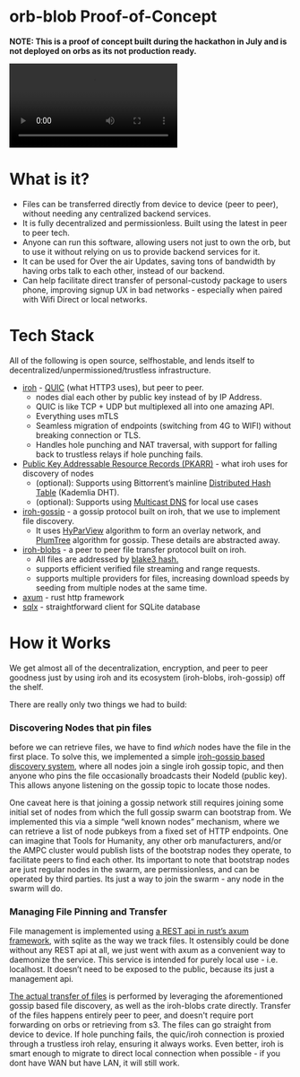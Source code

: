 # orb-blob Proof-of-Concept

**NOTE: This is a proof of concept built during the hackathon in July and is not
deployed on orbs as its not production ready.**

![video demo showcasing orb-blob and explaining it](./demo.mp4)

# What is it?

- Files can be transferred directly from device to device (peer to peer), without needing any centralized backend services.
- It is fully decentralized and permissionless. Built using the latest in peer to peer tech.
- Anyone can run this software, allowing users not just to own the orb, but to use it without relying on us to provide backend services for it.
- It can be used for Over the air Updates, saving tons of bandwidth by having orbs talk to each other, instead of our backend.
- Can help facilitate direct transfer of personal-custody package to users phone, improving signup UX in bad networks - especially when paired with Wifi Direct or local networks.

# Tech Stack

All of the following is open source, selfhostable, and lends itself to decentralized/unpermissioned/trustless infrastructure.

- [iroh](https://www.iroh.computer/) - [QUIC](https://datatracker.ietf.org/doc/html/rfc9000) (what HTTP3 uses), but peer to peer.
    - nodes dial each other by public key instead of by IP Address.
    - QUIC is like TCP + UDP but multiplexed all into one amazing API.
    - Everything uses mTLS
    - Seamless migration of endpoints (switching from 4G to WIFI) without breaking connection or TLS.
    - Handles hole punching and NAT traversal, with support for falling back to trustless relays if hole punching fails.
- [Public Key Addressable Resource Records (PKARR)](https://github.com/pubky/pkarr) - what iroh uses for discovery of nodes
    - (optional): Supports using Bittorrent’s mainline [Distributed Hash Table](https://www.youtube.com/watch?v=1QdKhNpsj8M&pp=ygUWZGlzdHJpYnV0ZWQgaGFzaCB0YWJsZdIHCQnHCQGHKiGM7w%3D%3D) (Kademlia DHT).
    - (optional): Supports using [Multicast DNS](https://datatracker.ietf.org/doc/html/rfc6762) for local use cases
- [iroh-gossip](https://docs.rs/iroh-gossip/0.91.0/iroh_gossip/index.html) - a gossip protocol built on iroh, that we use to implement file discovery.
    - It uses [HyParView](https://asc.di.fct.unl.pt/~jleitao/pdf/dsn07-leitao.pdf) algorithm to form an overlay network, and [PlumTree](https://asc.di.fct.unl.pt/~jleitao/pdf/srds07-leitao.pdf) algorithm for gossip. These details are abstracted away.
- [iroh-blobs](https://docs.rs/iroh-blobs/0.93.0/iroh_blobs/index.html) - a peer to peer file transfer protocol built on iroh.
    - All files are addressed by [blake3 hash.](https://www.infoq.com/news/2020/01/blake3-fast-crypto-hash/)
    - supports efficient verified file streaming and range requests.
    - supports multiple providers for files, increasing download speeds by seeding from multiple nodes at the same time.
- [axum](https://docs.rs/axum/latest/axum/) - rust http framework
- [sqlx](https://docs.rs/sqlx/latest/sqlx/) - straightforward client for SQLite database

# How it Works

We get almost all of the decentralization, encryption, and peer to peer goodness just by using iroh and its ecosystem (iroh-blobs, iroh-gossip) off the shelf.

There are really only two things we had to build:

### Discovering Nodes that pin files

before we can retrieve files, we have to find *which* nodes have the file in the first place. To solve this, we implemented a simple [iroh-gossip based discovery system](https://github.com/worldcoin/orb-software/blob/1e917cc5b1472091baf013ad984c8c0c5a181b09/orb-blob/p2p/src/lib.rs#L40-L55), where all nodes join a single iroh gossip topic, and then anyone who pins the file occasionally broadcasts their NodeId (public key). This allows anyone listening on the gossip topic to locate those nodes.

One caveat here is that joining a gossip network still requires joining some initial set of nodes from which the full gossip swarm can bootstrap from. We implemented this via a simple “well known nodes” mechanism, where we can retrieve a list of node pubkeys from a fixed set of HTTP endpoints. One can imagine that Tools for Humanity, any other orb manufacturers, and/or the AMPC cluster would publish lists of the bootstrap nodes they operate, to facilitate peers to find each other. Its important to note that bootstrap nodes are just regular nodes in the swarm, are permissionless, and can be operated by third parties. Its just a way to join the swarm - any node in the swarm will do.

### Managing File Pinning and Transfer

File management is implemented using [a REST api in rust’s axum framework](https://github.com/worldcoin/orb-software/blob/1e917cc5b1472091baf013ad984c8c0c5a181b09/orb-blob/src/program.rs#L66-L73), with sqlite as the way we track files. It ostensibly could be done without any REST api at all, we just went with axum as a convenient way to daemonize the service. This service is intended for purely local use - i.e. localhost. It doesn’t need to be exposed to the public, because its just a management api.

[The actual transfer of files](https://github.com/worldcoin/orb-software/blob/1e917cc5b1472091baf013ad984c8c0c5a181b09/orb-blob/src/handlers/download.rs#L23-L115) is performed by leveraging the aforementioned gossip based file discovery, as well as the iroh-blobs crate directly. Transfer of the files happens entirely peer to peer, and doesn't require port forwarding on orbs or retrieving from s3. The files can go straight from device to device. If hole punching fails, the quic/iroh connection is proxied through a trustless iroh relay, ensuring it always works. Even better, iroh is smart enough to migrate to direct local connection when possible - if you dont have WAN but have LAN, it will still work.
